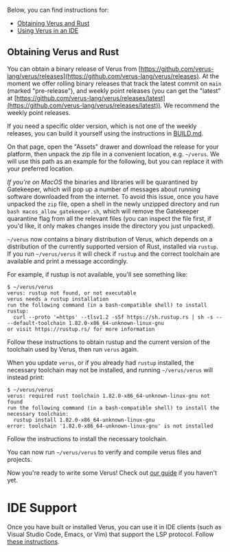 Below, you can find instructions for:
  * [Obtaining Verus and Rust](./INSTALL.md#obtaining-verus-and-rust)
  * [Using Verus in an IDE](./INSTALL.md#ide-support)

## Obtaining Verus and Rust

You can obtain a binary release of Verus from [https://github.com/verus-lang/verus/releases](https://github.com/verus-lang/verus/releases). At the moment we offer rolling binary releases that track the latest commit on `main` (marked "pre-release"), and weekly point releases (you can get the "latest" at [https://github.com/verus-lang/verus/releases/latest](https://github.com/verus-lang/verus/releases/latest)). We recommend the weekly point releases.

If you need a specific older version, which is not one of the weekly releases, you can build it yourself using the instructions in [BUILD.md](./BUILD.md).

On that page, open the "Assets" drawer and download the release for your platform, then unpack the zip file in a convenient location, e.g. `~/verus`. We will use this path as an example for the following, but you can replace it with your preferred location.

*If you're on MacOS* the binaries and libraries will be quarantined by Gatekeeper, which will pop up a number of messages about running software downloaded from the internet. To avoid this issue, once you have unpacked the `zip` file, open a shell in the newly unzipped directory and run `bash macos_allow_gatekeeper.sh`, which will remove the Gatekeeper quarantine flag from all the relevant files (you can inspect the file first, if you'd like, it only makes changes inside the directory you just unpacked).

`~/verus` now contains a binary distribution of Verus, which depends on a distribution of the currently supported version of Rust, installed via `rustup`. If you run `~/verus/verus` it will check if `rustup` and the correct toolchain are available and print a message accordingly.

For example, if rustup is not available, you'll see something like:

```
$ ~/verus/verus 
verus: rustup not found, or not executable
verus needs a rustup installation
run the following command (in a bash-compatible shell) to install rustup:
  curl --proto '=https' --tlsv1.2 -sSf https://sh.rustup.rs | sh -s -- --default-toolchain 1.82.0-x86_64-unknown-linux-gnu
or visit https://rustup.rs/ for more information
```

Follow these instructions to obtain rustup and the current version of the toolchain used by Verus, then run `verus` again.

When you update `verus`, or if you already had `rustup` installed, the necessary toolchain may not be installed, and running `~/verus/verus` will instead print:

```
$ ~/verus/verus
verus: required rust toolchain 1.82.0-x86_64-unknown-linux-gnu not found
run the following command (in a bash-compatible shell) to install the necessary toolchain:
  rustup install 1.82.0-x86_64-unknown-linux-gnu
error: toolchain '1.82.0-x86_64-unknown-linux-gnu' is not installed
```

Follow the instructions to install the necessary toolchain.

You can now run `~/verus/verus` to verify and compile verus files and projects.

Now you're ready to write some Verus! Check out [our guide](https://verus-lang.github.io/verus/guide/getting_started.html) if you haven't yet.

# IDE Support

Once you have built or installed Verus, you can use it in IDE clients (such as Visual Studio Code, Emacs, or Vim) that support the LSP protocol.  Follow [these instructions](https://verus-lang.github.io/verus/guide/ide_support.html).
